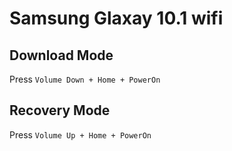 # Samsung Glaxay 10.1 wifi
## Download Mode
Press `Volume Down + Home + PowerOn`

## Recovery Mode
Press `Volume Up + Home + PowerOn`
